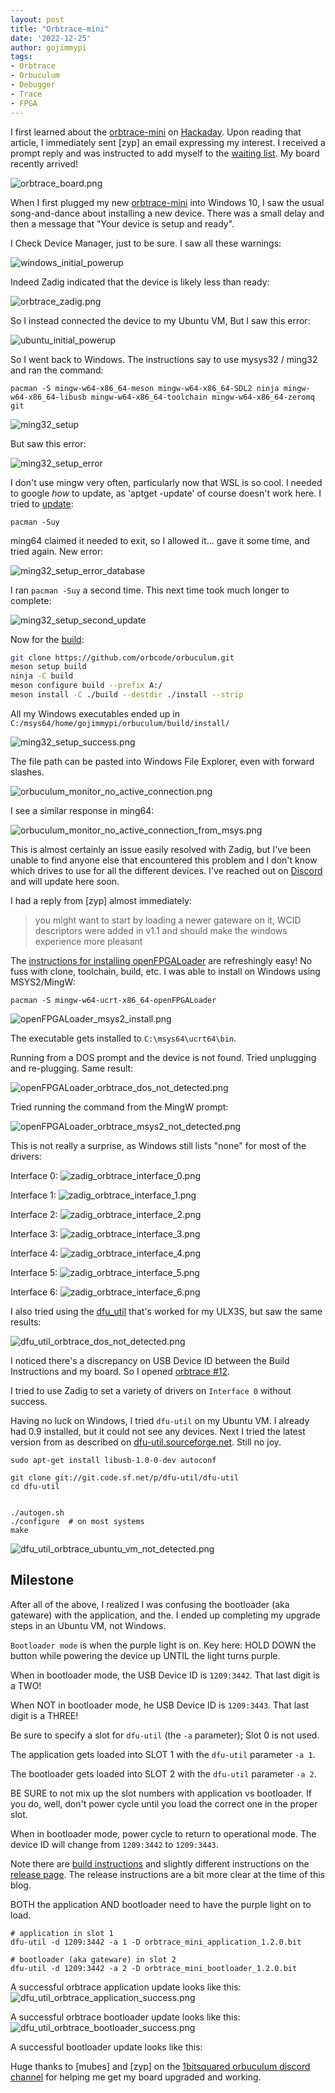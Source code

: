 ```yaml
---
layout: post
title: "Orbtrace-mini"
date: '2022-12-25'
author: gojimmypi
tags:
- Orbtrace
- Orbuculum 
- Debugger
- Trace
- FPGA
---
```


I first learned about the [orbtrace-mini](https://orbcode.org/orbtrace-mini/) 
on [Hackaday](https://hackaday.com/2022/07/26/orbtrace-effort-open-tool-for-professional-debugging/). 
Upon reading that article, I immediately sent [zyp] an email expressing my interest. I received a 
prompt reply and was instructed to add myself to the [waiting list](https://github.com/orbcode/orbtrace/issues/11).
My board recently arrived!

![orbtrace_board.png](../images/orbcode/orbtrace_board.png)

When I first plugged my new [orbtrace-mini](https://orbcode.org/orbtrace-mini/) into Windows 10, 
I saw the usual song-and-dance about installing a new device.
There was a small delay and then a message that "Your device is setup and ready". 

I Check Device Manager, just to be sure. I saw all these warnings:

![windows_initial_powerup](../images/orbcode/windows_initial_powerup.png)

Indeed Zadig indicated that the device is likely less than ready:

![orbtrace_zadig.png](../images/orbcode/orbtrace_zadig.png)


So I instead connected the device to my Ubuntu VM, But I saw this error:

![ubuntu_initial_powerup](../images/orbcode/ubuntu_initial_powerup.png)

So I went back to Windows. The instructions say to use mysys32 / ming32 and ran the command:

```
pacman -S mingw-w64-x86_64-meson mingw-w64-x86_64-SDL2 ninja mingw-w64-x86_64-libusb mingw-w64-x86_64-toolchain mingw-w64-x86_64-zeromq git
```

![ming32_setup](../images/orbcode/ming32_setup.png)

But saw this error:

![ming32_setup_error](../images/orbcode/ming32_setup_error.png)

I don't use mingw very often, particularly now that WSL is so cool. I needed to google _how_ to update, as 'aptget -update' of course doesn't work here. 
I tried to [update](https://www.msys2.org/docs/updating/):

```
pacman -Suy
```

ming64 claimed it needed to exit, so I allowed it... gave it some time, and tried again. New error:

![ming32_setup_error_database](../images/orbcode/ming32_setup_error_database.png)

I ran `pacman -Suy` a second time. This next time took much longer to complete:

![ming32_setup_second_update](../images/orbcode/ming32_setup_second_update.png)


Now for the [build](https://github.com/orbcode/orbuculum#build):

```bash
git clone https://github.com/orbcode/orbuculum.git
meson setup build
ninja -C build
meson configure build --prefix A:/
meson install -C ./build --destdir ./install --strip
```

All my Windows executables ended up in `C:/msys64/home/gojimmypi/orbuculum/build/install/`

![ming32_setup_success.png](../images/orbcode/ming32_setup_success.png)

The file path can be pasted into Windows File Explorer, even with forward slashes.

![orbuculum_monitor_no_active_connection.png](../images/orbcode/orbuculum_monitor_no_active_connection.png)

I see a similar response in ming64:

![orbuculum_monitor_no_active_connection_from_msys.png](../images/orbcode/orbuculum_monitor_no_active_connection_from_msys.png)

This is almost certainly an issue easily resolved with Zadig, but I've been unable to find anyone else that encountered this
problem and I don't know which drives to use for all the different devices. I've reached out on [Discord](https://discord.gg/P7FYThy) 
and will update here soon.

I had a reply from [zyp] almost immediately:

> you might want to start by loading a newer gateware on it, WCID descriptors were added in v1.1 and should make the windows experience more pleasant

The [instructions for installing openFPGALoader](https://trabucayre.github.io/openFPGALoader/guide/first-steps.html) are refreshingly easy! No fuss
with clone, toolchain, build, etc. I was able to install on Windows using MSYS2/MingW:

```
pacman -S mingw-w64-ucrt-x86_64-openFPGALoader
```

![openFPGALoader_msys2_install.png](../images/orbcode/openFPGALoader_msys2_install.png)
 
The executable gets installed to `C:\msys64\ucrt64\bin`.

Running from a DOS prompt and the device is not found. Tried unplugging and re-plugging. Same result:

![openFPGALoader_orbtrace_dos_not_detected.png](../images/orbcode/openFPGALoader_orbtrace_dos_not_detected.png)

Tried running the command from the MingW prompt:

![openFPGALoader_orbtrace_msys2_not_detected.png](../images/orbcode/openFPGALoader_orbtrace_msys2_not_detected.png)

This is not really a surprise, as Windows still lists "none" for most of the drivers:

Interface 0:
![zadig_orbtrace_interface_0.png](../images/orbcode/zadig_orbtrace_interface_0.png)

Interface 1:
![zadig_orbtrace_interface_1.png](../images/orbcode/zadig_orbtrace_interface_1.png)

Interface 2:
![zadig_orbtrace_interface_2.png](../images/orbcode/zadig_orbtrace_interface_2.png)

Interface 3:
![zadig_orbtrace_interface_3.png](../images/orbcode/zadig_orbtrace_interface_3.png)

Interface 4:
![zadig_orbtrace_interface_4.png](../images/orbcode/zadig_orbtrace_interface_4.png)

Interface 5:
![zadig_orbtrace_interface_5.png](../images/orbcode/zadig_orbtrace_interface_5.png)

Interface 6:
![zadig_orbtrace_interface_6.png](../images/orbcode/zadig_orbtrace_interface_6.png)

I also tried using the [dfu_util](https://github.com/ulx3s/dfu-util/tree/master/bin-win64) 
that's worked for my ULX3S, but saw the same results:

![dfu_util_orbtrace_dos_not_detected.png](../images/orbcode/dfu_util_orbtrace_dos_not_detected.png)

I noticed there's a discrepancy on USB Device ID between the Build Instructions and my board.
So I opened [orbtrace #12](https://github.com/orbcode/orbtrace/issues/12).

I tried to use Zadig to set a variety of drivers on `Interface 0` without success.

Having no luck on Windows, I tried `dfu-util` on my Ubuntu VM. 
I already had 0.9 installed, but it could not see any devices.
Next I tried the latest version from as described on [dfu-util.sourceforge.net](https://dfu-util.sourceforge.net/build.html).
Still no joy.

```
sudo apt-get install libusb-1.0-0-dev autoconf

git clone git://git.code.sf.net/p/dfu-util/dfu-util
cd dfu-util


./autogen.sh
./configure  # on most systems
make
```

![dfu_util_orbtrace_ubuntu_vm_not_detected.png](../images/orbcode/dfu_util_orbtrace_ubuntu_vm_not_detected.png)

## Milestone

After all of the above, I realized I was confusing the bootloader (aka gateware) with the application, and
the. I ended up completing my upgrade steps in an Ubuntu VM, not Windows.

`Bootloader mode` is when the purple light is on. Key here: HOLD DOWN the button while powering the device up UNTIL the light turns purple.

When in bootloader mode, the USB Device ID is `1209:3442`. That last digit is a TWO!

When NOT in bootloader mode, he USB Device ID is `1209:3443`. That last digit is a THREE!

Be sure to specify a slot for `dfu-util` (the `-a` parameter); Slot 0 is not used.

The application gets loaded into SLOT 1 with the `dfu-util` parameter `-a 1`.

The bootloader gets loaded into SLOT 2 with the `dfu-util` parameter `-a 2`.

BE SURE to not mix up the slot numbers with application vs bootloader. If you do, well, don't power cycle until you load the correct one in the proper slot.

When in bootloader mode, power cycle to return to operational mode. The device ID will change from `1209:3442` to `1209:3443`.

Note there are [build instructions](https://github.com/orbcode/orbtrace#building) and slightly different instructions
on the [release page](https://github.com/orbcode/orbtrace/releases). The release instructions are a bit more clear at the time of this blog.

BOTH the application AND bootloader need to have the purple light on to load.

```
# application in slot 1
dfu-util -d 1209:3442 -a 1 -D orbtrace_mini_application_1.2.0.bit

# bootloader (aka gateware) in slot 2
dfu-util -d 1209:3442 -a 2 -D orbtrace_mini_bootloader_1.2.0.bit
```

A successful orbtrace application update looks like this:
![dfu_util_orbtrace_application_success.png](../images/orbcode/dfu_util_orbtrace_application_success.png)

A successful orbtrace bootloader update looks like this:
![dfu_util_orbtrace_bootloader_success.png](../images/orbcode/dfu_util_orbtrace_bootloader_success.png)

A successful bootloader update looks like this:

Huge thanks to [mubes] and [zyp] on the [1bitsquared orbuculum discord channel](https://discord.com/channels/613131135903596547/614885210395508738/1057034002487320717)
for helping me get my board upgraded and working.


